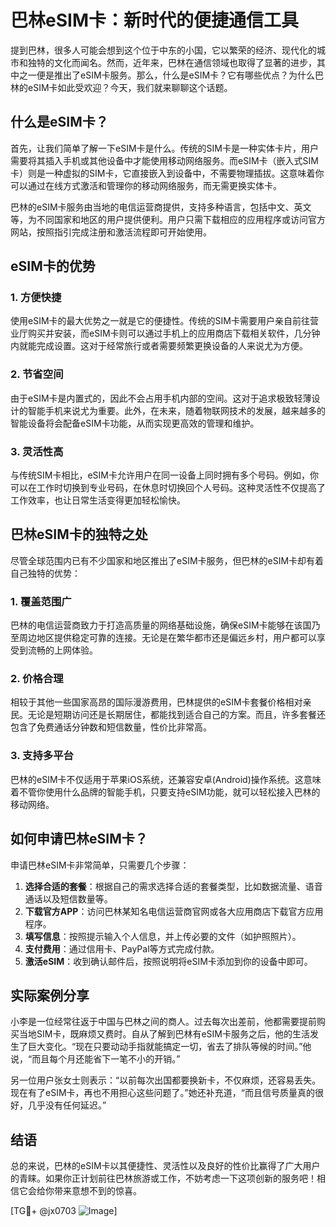 # 巴林eSIM卡：新时代的便捷通信工具

提到巴林，很多人可能会想到这个位于中东的小国，它以繁荣的经济、现代化的城市和独特的文化而闻名。然而，近年来，巴林在通信领域也取得了显著的进步，其中之一便是推出了eSIM卡服务。那么，什么是eSIM卡？它有哪些优点？为什么巴林的eSIM卡如此受欢迎？今天，我们就来聊聊这个话题。

## 什么是eSIM卡？

首先，让我们简单了解一下eSIM卡是什么。传统的SIM卡是一种实体卡片，用户需要将其插入手机或其他设备中才能使用移动网络服务。而eSIM卡（嵌入式SIM卡）则是一种虚拟的SIM卡，它直接嵌入到设备中，不需要物理插拔。这意味着你可以通过在线方式激活和管理你的移动网络服务，而无需更换实体卡。

巴林的eSIM卡服务由当地的电信运营商提供，支持多种语言，包括中文、英文等，为不同国家和地区的用户提供便利。用户只需下载相应的应用程序或访问官方网站，按照指引完成注册和激活流程即可开始使用。

## eSIM卡的优势

### 1. **方便快捷**

使用eSIM卡的最大优势之一就是它的便捷性。传统的SIM卡需要用户亲自前往营业厅购买并安装，而eSIM卡则可以通过手机上的应用商店下载相关软件，几分钟内就能完成设置。这对于经常旅行或者需要频繁更换设备的人来说尤为方便。

### 2. **节省空间**

由于eSIM卡是内置式的，因此不会占用手机内部的空间。这对于追求极致轻薄设计的智能手机来说尤为重要。此外，在未来，随着物联网技术的发展，越来越多的智能设备将会配备eSIM卡功能，从而实现更高效的管理和维护。

### 3. **灵活性高**

与传统SIM卡相比，eSIM卡允许用户在同一设备上同时拥有多个号码。例如，你可以在工作时切换到专业号码，在休息时切换回个人号码。这种灵活性不仅提高了工作效率，也让日常生活变得更加轻松愉快。

## 巴林eSIM卡的独特之处

尽管全球范围内已有不少国家和地区推出了eSIM卡服务，但巴林的eSIM卡却有着自己独特的优势：

### 1. **覆盖范围广**

巴林的电信运营商致力于打造高质量的网络基础设施，确保eSIM卡能够在该国乃至周边地区提供稳定可靠的连接。无论是在繁华都市还是偏远乡村，用户都可以享受到流畅的上网体验。

### 2. **价格合理**

相较于其他一些国家高昂的国际漫游费用，巴林提供的eSIM卡套餐价格相对亲民。无论是短期访问还是长期居住，都能找到适合自己的方案。而且，许多套餐还包含了免费通话分钟数和短信数量，性价比非常高。

### 3. **支持多平台**

巴林的eSIM卡不仅适用于苹果iOS系统，还兼容安卓(Android)操作系统。这意味着不管你使用什么品牌的智能手机，只要支持eSIM功能，就可以轻松接入巴林的移动网络。

## 如何申请巴林eSIM卡？

申请巴林eSIM卡非常简单，只需要几个步骤：

1. **选择合适的套餐**：根据自己的需求选择合适的套餐类型，比如数据流量、语音通话以及短信数量等。
2. **下载官方APP**：访问巴林某知名电信运营商官网或各大应用商店下载官方应用程序。
3. **填写信息**：按照提示输入个人信息，并上传必要的文件（如护照照片）。
4. **支付费用**：通过信用卡、PayPal等方式完成付款。
5. **激活eSIM**：收到确认邮件后，按照说明将eSIM卡添加到你的设备中即可。

## 实际案例分享

小李是一位经常往返于中国与巴林之间的商人。过去每次出差前，他都需要提前购买当地SIM卡，既麻烦又费时。自从了解到巴林有eSIM卡服务之后，他的生活发生了巨大变化。“现在只要动动手指就能搞定一切，省去了排队等候的时间。”他说，“而且每个月还能省下一笔不小的开销。”

另一位用户张女士则表示：“以前每次出国都要换新卡，不仅麻烦，还容易丢失。现在有了eSIM卡，再也不用担心这些问题了。”她还补充道，“而且信号质量真的很好，几乎没有任何延迟。”

## 结语

总的来说，巴林的eSIM卡以其便捷性、灵活性以及良好的性价比赢得了广大用户的青睐。如果你正计划前往巴林旅游或工作，不妨考虑一下这项创新的服务吧！相信它会给你带来意想不到的惊喜。

[TG💪+ @jx0703 ![Image](https://github.com/user-attachments/assets/dbca1d08-cadb-493c-b0ec-ad6f7a83f270)]